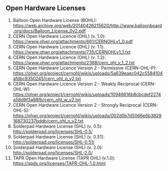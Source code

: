 ## Open Hardware Licenses

1. Balloon Open Hardware License (BOHL): https://web.archive.org/web/20140426215620/http://www.balloonboard.org/docs/Balloon_License_0v2.pdf
1. CERN Open Hardware Licence (OHL) (v. 1.0): https://www.ohwr.org/attachments/661/CERNOHLv1_0.pdf
1. CERN Open Hardware Licence (OHL) (v. 1.1): https://www.ohwr.org/attachments/735/CERNOHLv1_1.txt
1. CERN Open Hardware Licence (OHL) (v. 1.2): https://www.ohwr.org/attachments/2388/cern_ohl_v_1_2.txt
1. CERN Open Hardware Licence Version 2 - Permissive (CERN-OHL-P): https://ohwr.org/project/cernohl/wikis/uploads/5a639eaec042c5584104afdbc9350245/cern_ohl_p_v2.txt
1. CERN Open Hardware Licence Version 2 - Weakly Reciprocal (CERN- OHL-W): https://ohwr.org/project/cernohl/wikis/uploads/10946616b8cbcdef2274a58d9f3a98fb/cern_ohl_w_v2.txt
1. CERN Open Hardware Licence Version 2 - Strongly Reciprocal (CERN-OHL-S): https://ohwr.org/project/cernohl/wikis/uploads/002d0b7d5066e6b3829168730237bddb/cern_ohl_s_v2.txt
1. Solderpad Hardware License (SHL) (v. 0.5): http://solderpad.org/licenses/SHL-0.5/
1. Solderpad Hardware License (SHL) (v. 0.51): http://solderpad.org/licenses/SHL-0.51/
1. Solderpad Hardware License (SHL) (v. 2.0): http://solderpad.org/licenses/SHL-2.0/
1. TAPR Open Hardware License (TAPR OHL) (v.1.0): https://spdx.org/licenses/TAPR-OHL-1.0.html
